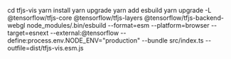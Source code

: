 cd tfjs-vis
yarn install
yarn upgrade
yarn add esbuild
yarn upgrade -L @tensorflow/tfjs-core @tensorflow/tfjs-layers @tensorflow/tfjs-backend-webgl
node_modules/.bin/esbuild --format=esm --platform=browser --target=esnext --external:@tensorflow --define:process.env.NODE_ENV=\"production\" --bundle src/index.ts --outfile=dist/tfjs-vis.esm.js
